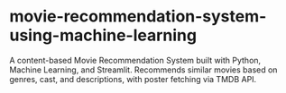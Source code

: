 # movie-recommendation-system-using-machine-learning
A content-based Movie Recommendation System built with Python, Machine Learning, and Streamlit. Recommends similar movies based on genres, cast, and descriptions, with poster fetching via TMDB API.
